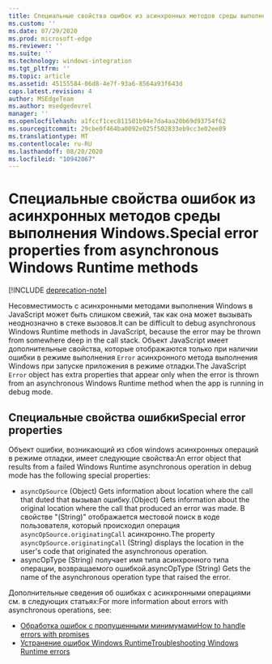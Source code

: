 ```yaml
---
title: Специальные свойства ошибок из асинхронных методов среды выполнения Windows.
ms.custom: ''
ms.date: 07/29/2020
ms.prod: microsoft-edge
ms.reviewer: ''
ms.suite: ''
ms.technology: windows-integration
ms.tgt_pltfrm: ''
ms.topic: article
ms.assetid: 45155584-06d8-4e7f-93a6-8564a93f643d
caps.latest.revision: 4
author: MSEdgeTeam
ms.author: msedgedevrel
manager: ''
ms.openlocfilehash: a1fccf1cec811501b94e7da4aa20b69d93754f62
ms.sourcegitcommit: 29cbe0f464ba0092e025f502833eb9cc3e02ee89
ms.translationtype: MT
ms.contentlocale: ru-RU
ms.lasthandoff: 08/20/2020
ms.locfileid: "10942067"
---
```

# <span data-ttu-id="1a8a9-102">Специальные свойства ошибок из асинхронных методов среды выполнения Windows.</span><span class="sxs-lookup"><span data-stu-id="1a8a9-102">Special error properties from asynchronous Windows Runtime methods</span></span>  

[!INCLUDE [deprecation-note](../includes/legacy-edge-note.md)]  

<span data-ttu-id="1a8a9-103">Несовместимость с асинхронными методами выполнения Windows в JavaScript может быть слишком свежий, так как она может вызывать неоднозначно в стеке вызовов.</span><span class="sxs-lookup"><span data-stu-id="1a8a9-103">It can be difficult to debug asynchronous Windows Runtime methods in JavaScript, because the error may be thrown from somewhere deep in the call stack.</span></span>  <span data-ttu-id="1a8a9-104">Объект JavaScript имеет дополнительные свойства, которые отображаются только при наличии ошибки в режиме выполнения `Error` асинхронного метода выполнения Windows при запуске приложения в режиме отладки.</span><span class="sxs-lookup"><span data-stu-id="1a8a9-104">The JavaScript `Error` object has extra properties that appear only when the error is thrown from an asynchronous Windows Runtime method when the app is running in debug mode.</span></span>  
  
## <span data-ttu-id="1a8a9-105">Специальные свойства ошибки</span><span class="sxs-lookup"><span data-stu-id="1a8a9-105">Special error properties</span></span>  

<span data-ttu-id="1a8a9-106">Объект ошибки, возникающий из сбоя windows асинхронных операций в режиме отладки, имеет следующие свойства:</span><span class="sxs-lookup"><span data-stu-id="1a8a9-106">An error object that results from a failed Windows Runtime asynchronous operation in debug mode has the following special properties:</span></span>  

*   `asyncOpSource` <span data-ttu-id="1a8a9-107">\(Object\) Gets information about location where the call that duted that вызывал ошибку.</span><span class="sxs-lookup"><span data-stu-id="1a8a9-107">\(Object\) Gets information about the original location where the call that produced an error was made.</span></span>  <span data-ttu-id="1a8a9-108">В свойстве "\(String\)" отображается местовой поиск в коде пользователя, который происходил операция `asyncOpSource.originatingCall` асинхронно.</span><span class="sxs-lookup"><span data-stu-id="1a8a9-108">The property `asyncOpSource.originatingCall` \(String\) displays the location in the user's code that originated the asynchronous operation.</span></span>  
*   <span data-ttu-id="1a8a9-109">asyncOpType \(String\) получает имя типа асинхронного типа операции, возвращаемого ошибкой.</span><span class="sxs-lookup"><span data-stu-id="1a8a9-109">asyncOpType \(String\) Gets the name of the asynchronous operation type that raised the error.</span></span>  
    
<span data-ttu-id="1a8a9-110">Дополнительные сведения об ошибках с асинхронными операциями см. в следующих статьях:</span><span class="sxs-lookup"><span data-stu-id="1a8a9-110">For more information about errors with asynchronous operations, see:</span></span>  
  
*   [<span data-ttu-id="1a8a9-111">Обработка ошибок с пропущенными минимумами</span><span class="sxs-lookup"><span data-stu-id="1a8a9-111">How to handle errors with promises</span></span>][PreviousVersionsWindowsAppsHh700337]  
*   [<span data-ttu-id="1a8a9-112">Устранение ошибок Windows Runtime</span><span class="sxs-lookup"><span data-stu-id="1a8a9-112">Troubleshooting Windows Runtime errors</span></span>][PreviousVersionsWindowsAppsHh974350]  

<!-- links -->  

[PreviousVersionsWindowsAppsHh700337]: /previous-versions/windows/apps/hh700337(v=win.10) "Обработка ошибок с пропущенными HTML-кодами | Документы Майкрософт"  
[PreviousVersionsWindowsAppsHh974350]: /previous-versions/windows/apps/hh974350(v=win.10) "Устранение ошибок среды выполнения Windows (HTML) | Документы Майкрософт"  
